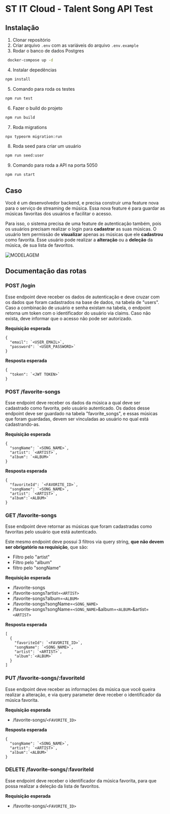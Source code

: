 # ST IT Cloud -  Talent Song API Test

## Instalação

1. Clonar repositório
2. Criar arquivo `.env` com as variáveis do arquivo `.env.example`
3. Rodar o banco de dados Postgres
  ```sh
   docker-compose up -d
  ```
  4. Instalar depedências
  ```sh
  npm install
  ```
  5. Comando para roda os testes
  ```sh
  npm run test
  ```
6. Fazer o build do projeto
  ```sh
  npm run build
  ```
  7. Roda migrations
  ```sh
  npx typeorm migration:run
  ```
  8. Roda seed para criar um usuário
  ```sh
  npm run seed:user
  ```
  9. Comando para roda a API na porta 5050
  ```sh
  npm run start
  ```
## Caso

Você é um desenvolvedor backend, e precisa construir uma feature nova para o serviço de streaming de música. Essa nova feature é para guardar as músicas favoritas dos usuários e facilitar o acesso.


Para isso, o sistema precisa de uma feature de autenticação também, pois os usuários precisam realizar o login para **cadastrar** as suas músicas. O usuário tem permissão de **visualizar** apenas as músicas que ele **cadastrou** como favorita. Esse usuário pode realizar a **alteração** ou a **deleção** da música, de sua lista de favoritos.


![MODELAGEM](./talent-song-api-test-modelagem.png)
## Documentação das rotas


### **POST /login**

Esse endpoint deve receber os dados de autenticação e deve cruzar com os dados que foram cadastrados na base de dados, na tabela de "users". Caso a combinacão de usuário e senha existam na tabela, o endpoint retorna um token com o identificador do usuário via claims. Caso não exista, deve informar que o acesso não pode ser autorizado.

**Requisição esperada**

```
{
  "email": `<USER_EMAIL>`,
  "password": `<USER_PASSWORD>`
}
```

**Resposta esperada**

```
{
  "token": `<JWT TOKEN>`
}
```


### **POST /favorite-songs**

Esse endpoint deve receber os dados da música a qual deve ser cadastrado como favorita, pelo usuário autenticado. Os dados desse endpoint deve ser guardado na tabela "favorite_songs", e essas músicas que foram guardadas, devem ser vinculadas ao usuário no qual está cadastrando-as.


**Requisição esperada**
```
{
  "songName": `<SONG_NAME>`,
  "artist": `<ARTIST>`,
  "album": `<ALBUM>`
}
```

**Resposta esperada**
```
{
  "favoriteId": `<FAVORITE_ID>`,
  "songName": `<SONG_NAME>`,
  "artist": `<ARTIST>`,
  "album":`<ALBUM>`
}
```


### **GET /favorite-songs**

Esse endpoint deve retornar as músicas que foram cadastradas como favoritas pelo usuário que está autenticado.

Este mesmo endpoint deve possui 3 filtros via query string, **que não devem ser obrigatório na requisição**, que são:

- Filtro pelo "artist"
- Filtro pelo "album"
- filtro pelo "songName"

**Requisição esperada**
- /favorite-songs
- /favorite-songs?artist=`<ARTIST>`
- /favorite-songs?album=`<ALBUM>`
- /favorite-songs?songName=`<SONG_NAME>`
- /favorite-songs?songName=`<SONG_NAME>`&album=`<ALBUM>`&artist=`<ARTIST>`


**Resposta esperada**
```
[
  {
    "favoriteId": `<FAVORITE_ID>`,
    "songName": `<SONG_NAME>`,
    "artist": `<ARTIST>`,
    "album":`<ALBUM>`
  }
]
```


### **PUT /favorite-songs/:favoriteId**

Esse endpoint deve receber as informações da música que você queira realizar a alteração, e via query parameter deve receber o identificador da música favorita.

**Requisição esperada**
- /favorite-songs/`<FAVORITE_ID>`

**Resposta esperada**
```
{
  "songName": `<SONG_NAME>`,
  "artist": `<ARTIST>`,
  "album":`<ALBUM>`
}
```

### **DELETE /favorite-songs/:favoriteId**
Esse endpoint deve receber o identificador da música favorita, para que possa realizar a deleção da lista de favoritos.

**Requisição esperada**
- /favorite-songs/`<FAVORITE_ID>`

